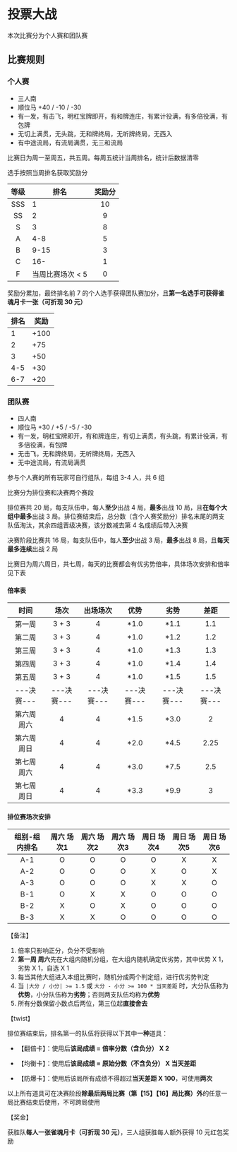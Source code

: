 # 投票大战

本次比赛分为个人赛和团队赛

## 比赛规则

### 个人赛

+ 三人南
+ 顺位马 +40 / -10 / -30
+ 有一发，有击飞，明杠宝牌即开，有和牌连庄，有累计役满，有多倍役满，有包牌
+ 无切上满贯，无头跳，无和牌终局，无听牌终局，无西入
+ 有中途流局，有流局满贯，无三和流局

比赛日为周一至周五，共五周。每周五统计当周排名，统计后数据清零

选手按照当周排名获取奖励分

| 等级 | 排名 | 奖励分 |
|:-----:|-----|:-----:|
| SSS | 1 | 10 |
| SS | 2 | 9 |
| S | 3 | 8 |
| A | 4-8 | 5 |
| B | 9-15 | 3 |
| C | 16- | 1 |
| F | 当周比赛场次 < 5 | 0 |

奖励分累加，最终排名前 7 的个人选手获得团队赛加分，且**第一名选手可获得雀魂月卡一张（可折现 30 元）**

| 排名 | 奖励 |
|-----|-----|
| 1 | +100 |
| 2 | +75 |
| 3 | +50 |
| 4-5 | +30 |
| 6-7 | +20 |

### 团队赛

+ 四人南
+ 顺位马 +30 / +5 / -5 / -30
+ 有一发，明杠宝牌即开，有和牌连庄，有切上满贯，有头跳，有累计役满，有多倍役满，有包牌
+ 无击飞，无和牌终局，无听牌终局，无西入
+ 无中途流局，有流局满贯

参与个人赛的所有玩家可自行组队，每组 3-4 人，共 6 组

比赛分为排位赛和决赛两个赛段

排位赛共 20 局，每支队伍中，每人**至少**出战 4 局，**最多**出战 10 局，且**在每个大组中最多**出战 3 局。排位赛结束后，总分数（含个人赛奖励分）排名末尾的两支队伍淘汰，其余四组晋级决赛，该分数减去第 4 名成绩后带入决赛

决赛阶段比赛共 16 局，每支队伍中，每人**至少**出战 3 局，**最多**出战 8 局，且**每天最多连续**出战 2 局

比赛日为周六周日，共七周，每天的比赛都会有优劣势倍率，具体场次安排和倍率见下表

#### 倍率表

| 时间 | 场次 | 出场场次 | 优势 | 劣势 | 差距 |
|:-----:|:-----:|:-----:|:-----:|:-----:|:-----:|
| 第一周 | 3 + 3 | 4 | *1.0 | *1.1 | 1.1 |
| 第二周 | 3 + 3 | 4 | *1.0 | *1.2 | 1.2 |
| 第三周 | 3 + 3 | 4 | *1.0 | *1.3 | 1.3 |
| 第四周 | 3 + 3 | 4 | *1.0 | *1.4 | 1.4 |
| 第五周 | 3 + 3 | 4 | *1.0 | *1.5 | 1.5 |
|---决赛---|---决赛---|---决赛---|---决赛---|---决赛---|---决赛---|
| 第六周 周六 | 4 | 4 | *1.5 | *3.0 | 2 |
| 第六周 周日 | 4 | 4 | *2.0 | *4.5 | 2.25 |
| 第七周 周六 | 4 | 4 | *3.0 | *7.5 | 2.5 |
| 第七周 周日 | 4 | 4 | *3.3 | *9.9 | 3 |

#### 排位赛场次安排

| 组别-组内排名 | 周六 场次1 | 周六 场次2 | 周六 场次3 | 周日 场次4 | 周日 场次5 | 周日 场次6 |
|:-----:|:-----:|:-----:|:-----:|:-----:|:-----:|:-----:|
| A-1 | O | O | O | O | X | X |
| A-2 | O | O | O | X | O | X |
| A-3 | O | O | O | X | X | O |
| B-1 | O | X | X | O | O | O |
| B-2 | X | O | X | O | O | O |
| B-3 | X | X | O | O | O | O |

【备注】

1. 倍率只影响正分，负分不受影响
2. **第一周 周六**先在大组内随机分组，在大组内随机确定优劣势，其中优势 X 1，劣势 X 1，自选 X 1
3. 每当其他大组进入本组比赛时，随机分成两个判定组，进行优劣势判定
4. 当 `|大分 / 小分| >= 1.5` 或 `大分 - 小分 >= 100 * 当天差距` 时，大分队伍称为**优势**，小分队伍称为**劣势**；否则两支队伍均称为**优势**
5. 所有分数保留小数点后两位，第三位起**直接舍去**

【twist】

排位赛结束后，排名第一的队伍将获得以下其中**一种**道具：
    
+ 【翻倍卡】：使用后**该局成绩 = 倍率分数（含负分） X 2**

+ 【均衡卡】：使用后**该局成绩 = 原始分数（不含负分） X 当天差距**

+ 【防爆卡】：使用后该局所有成绩不得超过**当天差距 X 100**，可使用**两次**

以上所有道具可在决赛阶段**除最后两局比赛（第【15】【16】局比赛）外**的任意一局比赛结束后使用，不可跨局使用

【奖金】

获胜队**每人一张雀魂月卡（可折现 30 元）**，三人组获胜每人额外获得 10 元红包奖励
